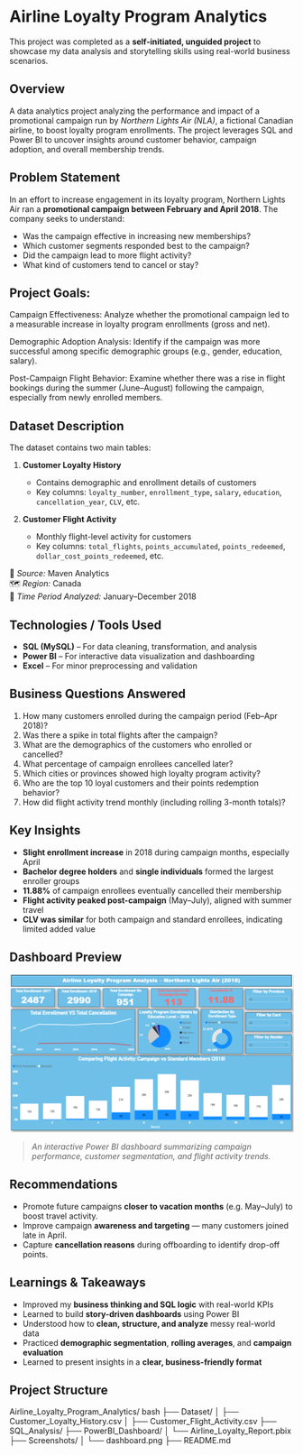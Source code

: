 # Airline Loyalty Program Analytics
  This project was completed as a **self-initiated, unguided project** to showcase my data analysis and storytelling skills using real-world business scenarios.

## Overview
A data analytics project analyzing the performance and impact of a promotional campaign run by *Northern Lights Air (NLA)*, a fictional Canadian airline, to boost loyalty program enrollments. The project leverages SQL and Power BI to uncover insights around customer behavior, campaign adoption, and overall membership trends.

## Problem Statement
In an effort to increase engagement in its loyalty program, Northern Lights Air ran a **promotional campaign between February and April 2018**. The company seeks to understand:
- Was the campaign effective in increasing new memberships?
- Which customer segments responded best to the campaign?
- Did the campaign lead to more flight activity?
- What kind of customers tend to cancel or stay?

## Project Goals:
Campaign Effectiveness:
Analyze whether the promotional campaign led to a measurable increase in loyalty program enrollments (gross and net).

Demographic Adoption Analysis:
Identify if the campaign was more successful among specific demographic groups (e.g., gender, education, salary).

Post-Campaign Flight Behavior:
Examine whether there was a rise in flight bookings during the summer (June–August) following the campaign, especially from newly enrolled members.

## Dataset Description
The dataset contains two main tables:

1. **Customer Loyalty History**  
   - Contains demographic and enrollment details of customers
   - Key columns: `loyalty_number`, `enrollment_type`, `salary`, `education`, `cancellation_year`, `CLV`, etc.

2. **Customer Flight Activity**  
   - Monthly flight-level activity for customers
   - Key columns: `total_flights`, `points_accumulated`, `points_redeemed`, `dollar_cost_points_redeemed`, etc.

📁 *Source:* Maven Analytics  
🗺️ *Region:* Canada  
🧪 *Time Period Analyzed:* January–December 2018

## Technologies / Tools Used

- **SQL (MySQL)** – For data cleaning, transformation, and analysis  
- **Power BI** – For interactive data visualization and dashboarding  
- **Excel** – For minor preprocessing and validation  

## Business Questions Answered

1. How many customers enrolled during the campaign period (Feb–Apr 2018)?
2. Was there a spike in total flights after the campaign?
3. What are the demographics of the customers who enrolled or cancelled?
4. What percentage of campaign enrollees cancelled later?
5. Which cities or provinces showed high loyalty program activity?
6. Who are the top 10 loyal customers and their points redemption behavior?
7. How did flight activity trend monthly (including rolling 3-month totals)?

## Key Insights

-  **Slight enrollment increase** in 2018 during campaign months, especially April
-  **Bachelor degree holders** and **single individuals** formed the largest enroller groups
-  **11.88%** of campaign enrollees eventually cancelled their membership
-  **Flight activity peaked post-campaign** (May–July), aligned with summer travel
-  **CLV was similar** for both campaign and standard enrollees, indicating limited added value

## Dashboard Preview

![Dashboard Screenshot](https://github.com/prachisaladiya/Airline-loyalty-analysis/blob/main/Dashboard.png)

> *An interactive Power BI dashboard summarizing campaign performance, customer segmentation, and flight activity trends.*

## Recommendations

- Promote future campaigns **closer to vacation months** (e.g. May–July) to boost travel activity.
- Improve campaign **awareness and targeting** — many customers joined late in April.
- Capture **cancellation reasons** during offboarding to identify drop-off points.

## Learnings & Takeaways

- Improved my **business thinking and SQL logic** with real-world KPIs
- Learned to build **story-driven dashboards** using Power BI
- Understood how to **clean, structure, and analyze** messy real-world data
- Practiced **demographic segmentation**, **rolling averages**, and **campaign evaluation**
- Learned to present insights in a **clear, business-friendly format**

## Project Structure

Airline_Loyalty_Program_Analytics/
bash
├── Dataset/
│ ├── Customer_Loyalty_History.csv
│ ├── Customer_Flight_Activity.csv
├── SQL_Analysis/
├── PowerBI_Dashboard/
│ └── Airline_Loyalty_Report.pbix
├── Screenshots/
│ └── dashboard.png
├── README.md
